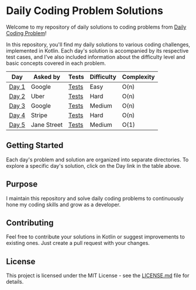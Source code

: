 # Daily Coding Problem Solutions

Welcome to my repository of daily solutions to coding problems from [Daily Coding Problem](https://www.dailycodingproblem.com/)!

In this repository, you'll find my daily solutions to various coding challenges, implemented in Kotlin. Each day's solution is accompanied by its respective test cases, and I've also included information about the difficulty level and basic concepts covered in each problem.

<div style="text-align:center;">
  <table style="margin: 0 auto;">
    <thead>
      <tr>
        <th>Day</th>
        <th>Asked by</th>
        <th>Tests</th>
        <th>Difficulty</th>
        <th>Complexity</th>
      </tr>
    </thead>
    <tbody>
      <tr>
        <td><a href="src/main/kotlin/Day1.kt">Day 1</a></td>
        <td>Google</td>
        <td><a href="src/test/kotlin/Day1Test.kt">Tests</a></td>
        <td>Easy</td>
        <td>O(n)</td>
      </tr>
      <tr>
        <td><a href="src/main/kotlin/Day2.kt">Day 2</a></td>
        <td>Uber</td>
        <td><a href="src/test/kotlin/Day2Test.kt">Tests</a></td>
        <td>Hard</td>
        <td>O(n)</td>
      </tr>
      <tr>
        <td><a href="src/main/kotlin/Day3.kt">Day 3</a></td>
        <td>Google</td>
        <td><a href="src/test/kotlin/Day3Test.kt">Tests</a></td>
        <td>Medium</td>
        <td>O(n)</td>
      </tr>
      <tr>
        <td><a href="src/main/kotlin/Day4.kt">Day 4</a></td>
        <td>Stripe</td>
        <td><a href="src/test/kotlin/Day4Test.kt">Tests</a></td>
        <td>Hard</td>
        <td>O(n)</td>
      </tr>
      <tr>
        <td><a href="src/main/kotlin/Day5.kt">Day 5</a></td>
        <td>Jane Street</td>
        <td><a href="src/test/kotlin/Day5Test.kt">Tests</a></td>
        <td>Medium</td>
        <td>O(1)</td>
      </tr>
    </tbody>
  </table>
</div>

## Getting Started

Each day's problem and solution are organized into separate directories. To explore a specific day's solution, click on the Day link in the table above.

## Purpose

I maintain this repository and solve daily coding problems to continuously hone my coding skills and grow as a developer.

## Contributing

Feel free to contribute your solutions in Kotlin or suggest improvements to existing ones. Just create a pull request with your changes.

## License

This project is licensed under the MIT License - see the [LICENSE.md](LICENSE.md) file for details.